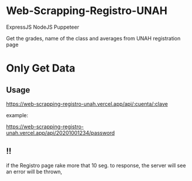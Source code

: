 # Web-Scrapping-Registro-UNAH
ExpressJS NodeJS Puppeteer

Get the grades, name of the class and averages from UNAH registration page

# Only Get Data

## Usage
https://web-scrapping-registro-unah.vercel.app/api/:cuenta/:clave 

example:

https://web-scrapping-registro-unah.vercel.app/api/20201001234/password

## !!
if the Registro page rake more that 10 seg. to response, the server will see an error will be thrown,